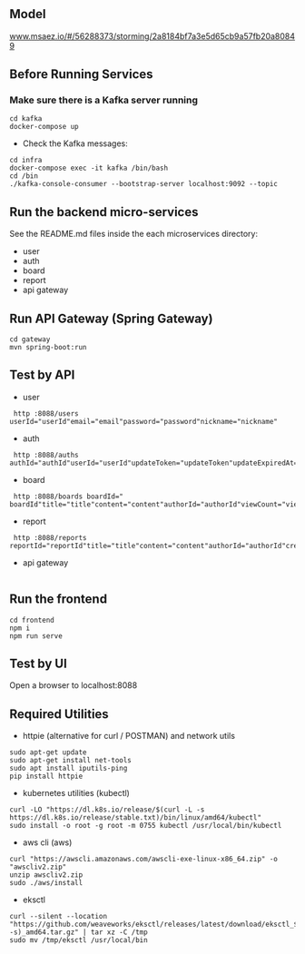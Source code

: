 # 

## Model
www.msaez.io/#/56288373/storming/2a8184bf7a3e5d65cb9a57fb20a80849

## Before Running Services
### Make sure there is a Kafka server running
```
cd kafka
docker-compose up
```
- Check the Kafka messages:
```
cd infra
docker-compose exec -it kafka /bin/bash
cd /bin
./kafka-console-consumer --bootstrap-server localhost:9092 --topic
```

## Run the backend micro-services
See the README.md files inside the each microservices directory:

- user
- auth 
- board
- report
- api gateway


## Run API Gateway (Spring Gateway)
```
cd gateway
mvn spring-boot:run
```

## Test by API
- user
```
 http :8088/users userId="userId"email="email"password="password"nickname="nickname"
```
- auth 
```
 http :8088/auths authId="authId"userId="userId"updateToken="updateToken"updateExpiredAt="updateExpiredAt"
```
- board
```
 http :8088/boards boardId="	boardId"title="title"content="content"authorId="authorId"viewCount="viewCount"type="type"createdAt="createdAt"updatedAt="updatedAt"
```
- report
```
 http :8088/reports reportId="reportId"title="title"content="content"authorId="authorId"createdAt="createdAt"savedAt="savedAt"
```
- api gateway
```
```


## Run the frontend
```
cd frontend
npm i
npm run serve
```

## Test by UI
Open a browser to localhost:8088

## Required Utilities

- httpie (alternative for curl / POSTMAN) and network utils
```
sudo apt-get update
sudo apt-get install net-tools
sudo apt install iputils-ping
pip install httpie
```

- kubernetes utilities (kubectl)
```
curl -LO "https://dl.k8s.io/release/$(curl -L -s https://dl.k8s.io/release/stable.txt)/bin/linux/amd64/kubectl"
sudo install -o root -g root -m 0755 kubectl /usr/local/bin/kubectl
```

- aws cli (aws)
```
curl "https://awscli.amazonaws.com/awscli-exe-linux-x86_64.zip" -o "awscliv2.zip"
unzip awscliv2.zip
sudo ./aws/install
```

- eksctl 
```
curl --silent --location "https://github.com/weaveworks/eksctl/releases/latest/download/eksctl_$(uname -s)_amd64.tar.gz" | tar xz -C /tmp
sudo mv /tmp/eksctl /usr/local/bin
```
